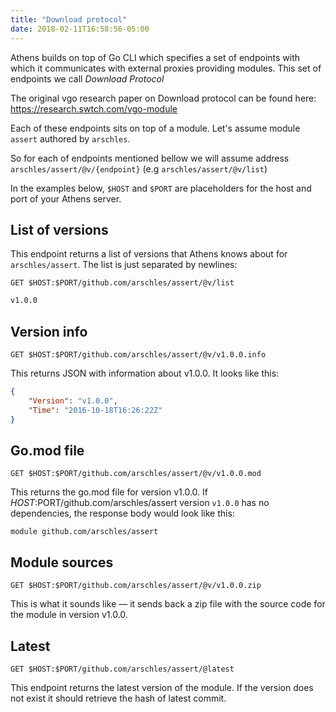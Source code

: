 ```yaml
---
title: "Download protocol"
date: 2018-02-11T16:58:56-05:00
---
```


Athens builds on top of Go CLI which specifies a set of endpoints with which it communicates with external proxies providing modules. This set of endpoints we call _Download Protocol_

The original vgo research paper on Download protocol can be found here: https://research.swtch.com/vgo-module

Each of these endpoints sits on top of a module. Let's assume module `assert` authored by `arschles`.

So for each of endpoints mentioned bellow we will assume address `arschles/assert/@v/{endpoint}` (e.g `arschles/assert/@v/list`)

In the examples below, `$HOST` and `$PORT` are placeholders for the host and port of your Athens server.

## List of versions

This endpoint returns a list of versions that Athens knows about for `arschles/assert`. The list is just separated by newlines:

```HTTP
GET $HOST:$PORT/github.com/arschles/assert/@v/list
```

```HTML
v1.0.0
```

## Version info


```HTTP
GET $HOST:$PORT/github.com/arschles/assert/@v/v1.0.0.info
```

This returns JSON with information about v1.0.0. It looks like this:

```json
{
    "Version": "v1.0.0",
    "Time": "2016-10-18T16:26:22Z"
}
```

## Go.mod file

```HTTP
GET $HOST:$PORT/github.com/arschles/assert/@v/v1.0.0.mod
```

This returns the go.mod file for version v1.0.0. If $HOST:$PORT/github.com/arschles/assert version `v1.0.0` has no dependencies, the response body would look like this:

```
module github.com/arschles/assert
```

## Module sources

```HTTP
GET $HOST:$PORT/github.com/arschles/assert/@v/v1.0.0.zip
```

This is what it sounds like — it sends back a zip file with the source code for the module in version v1.0.0.

## Latest

```HTTP
GET $HOST:$PORT/github.com/arschles/assert/@latest
```

This endpoint returns the latest version of the module.
If the version does not exist it should retrieve the hash of latest commit.
